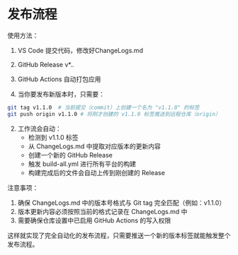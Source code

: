 # 发布流程
使用方法：
1. VS Code 提交代码，修改好ChangeLogs.md
2. GitHub Release v*.*.*
3. GitHub Actions 自动打包应用

1. 当你要发布新版本时，只需要：
```bash
git tag v1.1.0  # 当前提交（commit）上创建一个名为 "v1.1.0" 的标签
git push origin v1.1.0 # 将刚才创建的 v1.1.0 标签推送到远程仓库（origin）
```

2. 工作流会自动：
   - 检测到 v1.1.0 标签
   - 从 ChangeLogs.md 中提取对应版本的更新内容
   - 创建一个新的 GitHub Release
   - 触发 build-all.yml 进行所有平台的构建
   - 构建完成后的文件会自动上传到刚创建的 Release

注意事项：
1. 确保 ChangeLogs.md 中的版本号格式与 Git tag 完全匹配（例如：v1.1.0）
2. 版本更新内容必须按照当前的格式记录在 ChangeLogs.md 中
3. 需要确保仓库设置中已启用 GitHub Actions 的写入权限

这样就实现了完全自动化的发布流程，只需要推送一个新的版本标签就能触发整个发布流程。